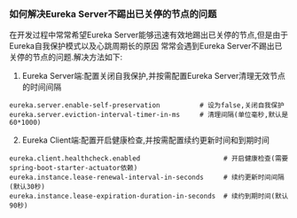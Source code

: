 ### 如何解决Eureka Server不踢出已关停的节点的问题
在开发过程中常常希望Eureka Server能够迅速有效地踢出已关停的节点,但是由于Eureka自我保护模式以及心跳周期长的原因
常常会遇到Eureka Server不踢出已关停的节点的问题.解决方法如下:
1. Eureka Server端:配置关闭自我保护,并按需配置Eureka Server清理无效节点的时间间隔
```
eureka.server.enable-self-preservation          # 设为false,关闭自我保护  
eureka.server.eviction-interval-timer-in-ms     # 清理间隔(单位毫秒,默认是60*1000)  
```
2. Eureka Client端:配置开启健康检查,并按需配置续约更新时间和到期时间
```
eureka.client.healthcheck.enabled                     # 开启健康检查(需要spring-boot-starter-actuator依赖)  
eureka.instance.lease-renewal-interval-in-seconds     # 续约更新时间间隔(默认30秒)  
eureka.instance.lease-expiration-duration-in-seconds  # 续约到期时间(默认90秒)  
```